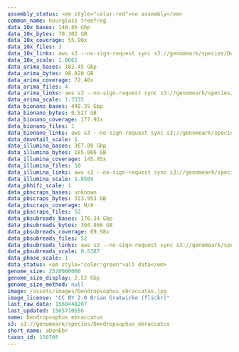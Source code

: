 ```yaml
---
assembly_status: <em style="color:red">no assembly</em>
common_name: hourglass treefrog
data_10x_bases: 140.86 Gbp
data_10x_bytes: 70.302 GB
data_10x_coverage: 55.90x
data_10x_files: 3
data_10x_links: aws s3 --no-sign-request sync s3://genomeark/species/Dendropsophus_ebraccatus/aDenEbr1/genomic_data/10x/ .<br>
data_10x_scale: 1.8661
data_arima_bases: 182.45 Gbp
data_arima_bytes: 98.020 GB
data_arima_coverage: 72.40x
data_arima_files: 4
data_arima_links: aws s3 --no-sign-request sync s3://genomeark/species/Dendropsophus_ebraccatus/aDenEbr1/genomic_data/arima/ .<br>
data_arima_scale: 1.7335
data_bionano_bases: 448.35 Gbp
data_bionano_bytes: 0.527 GB
data_bionano_coverage: 177.92x
data_bionano_files: 1
data_bionano_links: aws s3 --no-sign-request sync s3://genomeark/species/Dendropsophus_ebraccatus/aDenEbr1/genomic_data/bionano/ .<br>
data_dovetail_scale: 1
data_illumina_bases: 367.80 Gbp
data_illumina_bytes: 185.066 GB
data_illumina_coverage: 145.95x
data_illumina_files: 10
data_illumina_links: aws s3 --no-sign-request sync s3://genomeark/species/Dendropsophus_ebraccatus/aDenEbr5/genomic_data/illumina/ .<br>aws s3 --no-sign-request sync s3://genomeark/species/Dendropsophus_ebraccatus/aDenEbr4/genomic_data/illumina/ .<br>
data_illumina_scale: 1.8509
data_pbhifi_scale: 1
data_pbscraps_bases: unknown
data_pbscraps_bytes: 323.953 GB
data_pbscraps_coverage: N/A
data_pbscraps_files: 52
data_pbsubreads_bases: 176.34 Gbp
data_pbsubreads_bytes: 304.866 GB
data_pbsubreads_coverage: 69.98x
data_pbsubreads_files: 52
data_pbsubreads_links: aws s3 --no-sign-request sync s3://genomeark/species/Dendropsophus_ebraccatus/aDenEbr1/genomic_data/pacbio/ . --exclude "*scraps.bam* --exclude "*ccs.bam*"<br>
data_pbsubreads_scale: 0.5387
data_phase_scale: 1
data_status: <em style="color:green">all data</em>
genome_size: 2520000000
genome_size_display: 2.52 Gbp
genome_size_method: null
image: /assets/images/Dendropsophus_ebraccatus.jpg
image_license: "CC BY 2.0 Brian Gratwicke (flickr)"
last_raw_data: 1560448207
last_updated: 1565710556
name: Dendropsophus ebraccatus
s3: s3://genomeark/species/Dendropsophus_ebraccatus
short_name: aDenEbr
taxon_id: 150705
---
```

